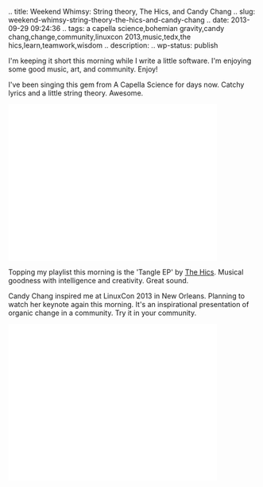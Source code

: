 .. title: Weekend Whimsy: String theory, The Hics, and Candy Chang
.. slug: weekend-whimsy-string-theory-the-hics-and-candy-chang
.. date: 2013-09-29 09:24:36
.. tags: a capella science,bohemian gravity,candy chang,change,community,linuxcon 2013,music,tedx,the hics,learn,teamwork,wisdom
.. description: 
.. wp-status: publish

<html><body><p>I'm keeping it short this morning while I write a little software. I'm enjoying some good music, art, and community. Enjoy!

I've been singing this gem from A Capella Science for days now. Catchy lyrics and a little string theory. Awesome.

<iframe src="//www.youtube.com/embed/2rjbtsX7twc" height="315" width="420" allowfullscreen="" frameborder="0"></iframe>

Topping my playlist this morning is the 'Tangle EP' by <a title="The Hics" href="http://thehics.com/" target="_blank">The Hics</a>. Musical goodness with intelligence and creativity. Great sound.

Candy Chang inspired me at LinuxCon 2013 in New Orleans. Planning to watch her keynote again this morning. It's an inspirational presentation of organic change in a community. Try it in your community.
<iframe src="//www.youtube.com/embed/w5cVr09VQEE" height="315" width="420" allowfullscreen="" frameborder="0"></iframe></p></body></html>
